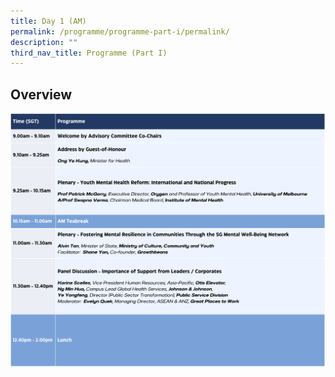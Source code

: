 ```yaml
---
title: Day 1 (AM)
permalink: /programme/programme-part-i/permalink/
description: ""
third_nav_title: Programme (Part I)
---
```

## Overview
![](/images/day%201%20(am).png)
